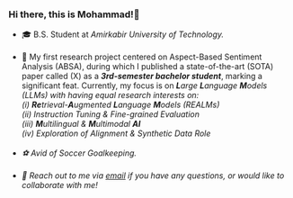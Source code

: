 ### Hi there, this is Mohammad!👋

- 🎓 B.S. Student at <i>Amirkabir University of Technology.</i><br><br>
- 🔭 My first research project centered on Aspect-Based Sentiment Analysis (ABSA), during which I published a state-of-the-art (SOTA) paper called (X) as a <b><i>3rd-semester bachelor student</i></b>, marking a significant feat. Currently, my focus is on <i><b>L</b>arge <b>L</b>anguage <b>M</b>odels<i> (LLMs) with having equal research interests on:<br>(i) <i><b>Re</b>trieval-<b>A</b>ugmented <b>L</b>anguage <b>M</b>odels</i> (REALMs)<br>(ii) <i>Instruction Tuning & Fine-grained Evaluation</i><br>(iii) <i><b>M</b>ultilingual & <b>M</b>ultimodal <b>AI</b></i><br>(iv) <i>Exploration of Alignment & Synthetic Data Role</i><br><br>
- ⚽ Avid of <i>Soccer Goalkeeping</i>.<br><br>
- 💬 Reach out to me via <a href="mailto:mghiasvandm1@gmail.com"><i> email</i></a> if you have any questions, or would like to collaborate with me!
